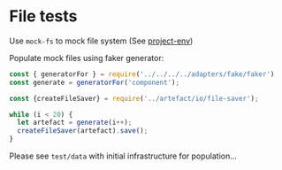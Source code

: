 # File tests

Use `mock-fs` to mock file system (See [project-env](https://github.com/kristianmandrup/project-env))

Populate mock files using faker generator:

```js
const { generatorFor } = require('../../../../adapters/fake/faker')
const generate = generatorFor('component');

const {createFileSaver} = require('../artefact/io/file-saver');

while (i < 20) {
  let artefact = generate(i++);
  createFileSaver(artefact).save();
}
```

Please see `test/data` with initial infrastructure for population... 

